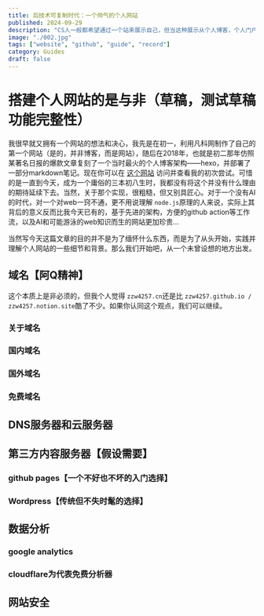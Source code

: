 ```yaml
---
title: 后技术可复制时代：一个帅气的个人网站
published: 2024-09-29
description: "CS人一般都希望通过一个站来展示自己，但当这种展示从个人博客，个人门户跨越到个人网站时，这个问题就变得不再是那么显而易见"
image: "./002.jpg"
tags: ["website", "github", "guide", "record"]
category: Guides
draft: false
---
```

# 搭建个人网站的是与非（草稿，测试草稿功能完整性）

我很早就又拥有一个网站的想法和决心，我先是在初一，利用凡科网制作了自己的第一个网站（是的，并非博客，而是网站），随后在2018年，也就是初二那年仿照某著名日报的爆款文章复刻了一个当时最火的个人博客架构——hexo，并部署了一部分markdown笔记。现在你可以在 [这个网站](https://oldblog.zzw4257.cn/) 访问并查看我的初次尝试。可惜的是一直到今天，成为一个庸俗的三本初八生时，我都没有将这个并没有什么理由的期待延续下去。当然，关于那个实现，很粗糙，但又别具匠心。对于一个没有AI的时代，对一个对web一窍不通，更不用说理解 `node.js`原理的人来说，实际上其背后的意义反而比我今天已有的，基于先进的架构，方便的github action等工作流，以及AI和可能游泳的web知识而生的网站更加珍贵...

当然写今天这篇文章的目的并不是为了缅怀什么东西，而是为了从头开始，实践并理解个人网站的一些细节和背景。那么我们开始吧，从一个未曾设想的地方出发。

## 域名【阿Q精神】

这个本质上是非必须的，但我个人觉得 `zzw4257.cn`还是比 `zzw4257.github.io / zzw4257.notion.site`酷了不少。如果你认同这个观点，我们可以继续。

### 关于域名

### 国内域名

### 国外域名

### 免费域名

## DNS服务器和云服务器

## 第三方内容服务器【假设需要】

### github pages【一个不好也不坏的入门选择】

### Wordpress【传统但不失时髦的选择】

## 数据分析

### google analytics

### cloudflare为代表免费分析器

## 网站安全
